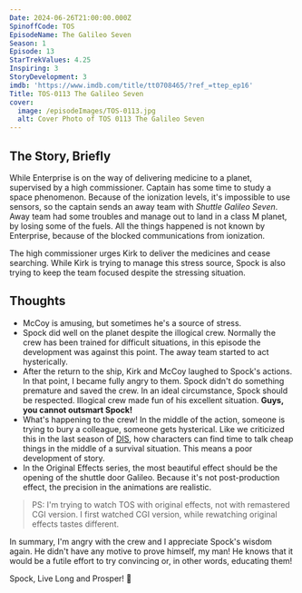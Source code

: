 ```yaml
---
Date: 2024-06-26T21:00:00.000Z
SpinoffCode: TOS
EpisodeName: The Galileo Seven
Season: 1
Episode: 13
StarTrekValues: 4.25
Inspiring: 3
StoryDevelopment: 3
imdb: 'https://www.imdb.com/title/tt0708465/?ref_=ttep_ep16'
Title: TOS-0113 The Galileo Seven
cover:
  image: /episodeImages/TOS-0113.jpg
  alt: Cover Photo of TOS 0113 The Galileo Seven
---
```


## **The Story, Briefly**

While Enterprise is on the way of delivering medicine to a planet, supervised by a high commissioner. Captain has some time to study a space phenomenon. Because of the ionization levels, it's impossible to use sensors, so the captain sends an away team with *Shuttle Galileo Seven*. Away team had some troubles and manage out to land in a class M planet, by losing some of the fuels. All the things happened is not known by Enterprise, because of the blocked communications from ionization.

The high commissioner urges Kirk to deliver the medicines and cease searching. While Kirk is trying to manage this stress source, Spock is also trying to keep the team focused despite the stressing situation.

## **Thoughts**

* McCoy is amusing, but sometimes he's a source of stress.
* Spock did well on the planet despite the illogical crew. Normally the crew has been trained for difficult situations, in this episode the development was against this point. The away team started to act hysterically.
* After the return to the ship, Kirk and McCoy laughed to Spock's actions. In that point, I became fully angry to them. Spock didn't do something premature and saved the crew. In an ideal circumstance, Spock should be respected. Illogical crew made fun of his excellent situation. **Guys, you cannot outsmart Spock!**
* What's happening to the crew! In the middle of the action, someone is trying to bury a colleague, someone gets hysterical. Like we criticized this in the last season of [DIS](/tags/DIS), how characters can find time to talk cheap things in the middle of a survival situation. This means a poor development of story.
* In the Original Effects series, the most beautiful effect should be the opening of the shuttle door Galileo. Because it's not post-production effect, the precision in the animations are realistic.

> PS: I'm trying to watch TOS with original effects, not with remastered CGI version. I first watched CGI version, while rewatching original effects tastes different.

In summary, I'm angry with the crew and I appreciate Spock's wisdom again. He didn't have any motive to prove himself, my man! He knows that it would be a futile effort to try convincing or, in other words, educating them!

Spock, Live Long and Prosper! 🖖

